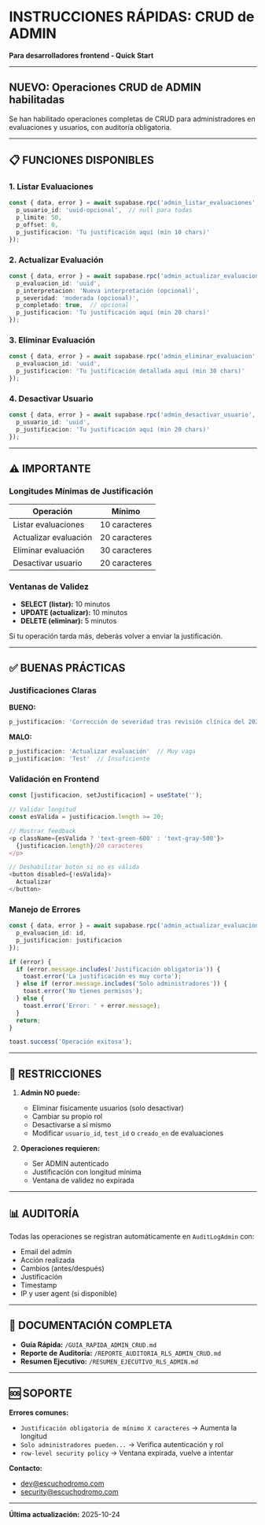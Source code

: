 # INSTRUCCIONES RÁPIDAS: CRUD de ADMIN

**Para desarrolladores frontend - Quick Start**

---

## NUEVO: Operaciones CRUD de ADMIN habilitadas

Se han habilitado operaciones completas de CRUD para administradores en evaluaciones y usuarios, con auditoría obligatoria.

---

## 📋 FUNCIONES DISPONIBLES

### 1. Listar Evaluaciones

```typescript
const { data, error } = await supabase.rpc('admin_listar_evaluaciones', {
  p_usuario_id: 'uuid-opcional',  // null para todas
  p_limite: 50,
  p_offset: 0,
  p_justificacion: 'Tu justificación aquí (min 10 chars)'
});
```

### 2. Actualizar Evaluación

```typescript
const { data, error } = await supabase.rpc('admin_actualizar_evaluacion', {
  p_evaluacion_id: 'uuid',
  p_interpretacion: 'Nueva interpretación (opcional)',
  p_severidad: 'moderada (opcional)',
  p_completado: true,  // opcional
  p_justificacion: 'Tu justificación aquí (min 20 chars)'
});
```

### 3. Eliminar Evaluación

```typescript
const { data, error } = await supabase.rpc('admin_eliminar_evaluacion', {
  p_evaluacion_id: 'uuid',
  p_justificacion: 'Tu justificación detallada aquí (min 30 chars)'
});
```

### 4. Desactivar Usuario

```typescript
const { data, error } = await supabase.rpc('admin_desactivar_usuario', {
  p_usuario_id: 'uuid',
  p_justificacion: 'Tu justificación aquí (min 20 chars)'
});
```

---

## ⚠️ IMPORTANTE

### Longitudes Mínimas de Justificación

| Operación | Mínimo |
|-----------|--------|
| Listar evaluaciones | 10 caracteres |
| Actualizar evaluación | 20 caracteres |
| Eliminar evaluación | 30 caracteres |
| Desactivar usuario | 20 caracteres |

### Ventanas de Validez

- **SELECT (listar):** 10 minutos
- **UPDATE (actualizar):** 10 minutos
- **DELETE (eliminar):** 5 minutos

Si tu operación tarda más, deberás volver a enviar la justificación.

---

## ✅ BUENAS PRÁCTICAS

### Justificaciones Claras

**BUENO:**
```typescript
p_justificacion: 'Corrección de severidad tras revisión clínica del 2025-10-20. Ticket: MED-4567'
```

**MALO:**
```typescript
p_justificacion: 'Actualizar evaluación'  // Muy vaga
p_justificacion: 'Test'  // Insuficiente
```

### Validación en Frontend

```typescript
const [justificacion, setJustificacion] = useState('');

// Validar longitud
const esValida = justificacion.length >= 20;

// Mostrar feedback
<p className={esValida ? 'text-green-600' : 'text-gray-500'}>
  {justificacion.length}/20 caracteres
</p>

// Deshabilitar botón si no es válida
<button disabled={!esValida}>
  Actualizar
</button>
```

### Manejo de Errores

```typescript
const { data, error } = await supabase.rpc('admin_actualizar_evaluacion', {
  p_evaluacion_id: id,
  p_justificacion: justificacion
});

if (error) {
  if (error.message.includes('Justificación obligatoria')) {
    toast.error('La justificación es muy corta');
  } else if (error.message.includes('Solo administradores')) {
    toast.error('No tienes permisos');
  } else {
    toast.error('Error: ' + error.message);
  }
  return;
}

toast.success('Operación exitosa');
```

---

## 🚫 RESTRICCIONES

1. **Admin NO puede:**
   - Eliminar físicamente usuarios (solo desactivar)
   - Cambiar su propio rol
   - Desactivarse a sí mismo
   - Modificar `usuario_id`, `test_id` o `creado_en` de evaluaciones

2. **Operaciones requieren:**
   - Ser ADMIN autenticado
   - Justificación con longitud mínima
   - Ventana de validez no expirada

---

## 📊 AUDITORÍA

Todas las operaciones se registran automáticamente en `AuditLogAdmin` con:
- Email del admin
- Acción realizada
- Cambios (antes/después)
- Justificación
- Timestamp
- IP y user agent (si disponible)

---

## 🔗 DOCUMENTACIÓN COMPLETA

- **Guía Rápida:** `/GUIA_RAPIDA_ADMIN_CRUD.md`
- **Reporte de Auditoría:** `/REPORTE_AUDITORIA_RLS_ADMIN_CRUD.md`
- **Resumen Ejecutivo:** `/RESUMEN_EJECUTIVO_RLS_ADMIN.md`

---

## 🆘 SOPORTE

**Errores comunes:**
- `Justificación obligatoria de mínimo X caracteres` → Aumenta la longitud
- `Solo administradores pueden...` → Verifica autenticación y rol
- `row-level security policy` → Ventana expirada, vuelve a intentar

**Contacto:**
- dev@escuchodromo.com
- security@escuchodromo.com

---

**Última actualización:** 2025-10-24
